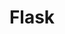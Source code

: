 ---
layout: tag-list
type: tag
title: Flask
slug: Flask
category: Tag
sidebar: false
description: >
    
---